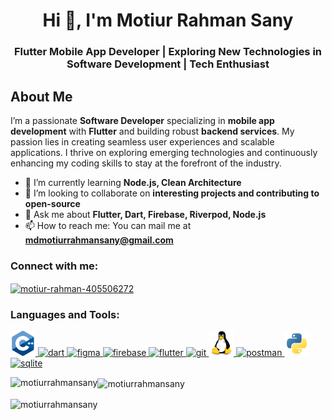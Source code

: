 <h1 align="center">Hi 👋, I'm Motiur Rahman Sany</h1>  
<h3 align="center">Flutter Mobile App Developer | Exploring New Technologies in Software Development | Tech Enthusiast</h3>

## About Me
I’m a passionate **Software Developer** specializing in **mobile app development** with **Flutter** and building robust **backend services**. My passion lies in creating seamless user experiences and scalable applications. I thrive on exploring emerging technologies and continuously enhancing my coding skills to stay at the forefront of the industry.

- 🌱 I’m currently learning **Node.js, Clean Architecture**  
- 👯 I’m looking to collaborate on **interesting projects and contributing to open-source**  
- 💬 Ask me about **Flutter, Dart, Firebase, Riverpod, Node.js**  
- 📫 How to reach me: You can mail me at **mdmotiurrahmansany@gmail.com**  

<h3 align="left">Connect with me:</h3>  
<p align="left">  
  <a href="https://www.linkedin.com/in/motiur-rahman-405506272/" target="_blank">
    <img align="center" src="https://raw.githubusercontent.com/rahuldkjain/github-profile-readme-generator/master/src/images/icons/Social/linked-in-alt.svg" alt="motiur-rahman-405506272" height="30" width="40" />
  </a>  
</p>  
  
<h3 align="left">Languages and Tools:</h3>  
<p align="left"> 
  <a href="https://www.w3schools.com/cpp/" target="_blank" rel="noreferrer">
    <img src="https://raw.githubusercontent.com/devicons/devicon/master/icons/cplusplus/cplusplus-original.svg" alt="cplusplus" width="40" height="40"/> 
  </a> 
  <a href="https://dart.dev" target="_blank" rel="noreferrer"> 
    <img src="https://www.vectorlogo.zone/logos/dartlang/dartlang-icon.svg" alt="dart" width="40" height="40"/> 
  </a> 
  <a href="https://www.figma.com/" target="_blank" rel="noreferrer"> 
    <img src="https://www.vectorlogo.zone/logos/figma/figma-icon.svg" alt="figma" width="40" height="40"/> 
  </a> 
  <a href="https://firebase.google.com/" target="_blank" rel="noreferrer"> 
    <img src="https://www.vectorlogo.zone/logos/firebase/firebase-icon.svg" alt="firebase" width="40" height="40"/> 
  </a> 
  <a href="https://flutter.dev" target="_blank" rel="noreferrer"> 
    <img src="https://www.vectorlogo.zone/logos/flutterio/flutterio-icon.svg" alt="flutter" width="40" height="40"/> 
  </a> 
  <a href="https://git-scm.com/" target="_blank" rel="noreferrer"> 
    <img src="https://www.vectorlogo.zone/logos/git-scm/git-scm-icon.svg" alt="git" width="40" height="40"/> 
  </a> 
  <a href="https://www.linux.org/" target="_blank" rel="noreferrer"> 
    <img src="https://raw.githubusercontent.com/devicons/devicon/master/icons/linux/linux-original.svg" alt="linux" width="40" height="40"/> 
  </a> 
  <a href="https://postman.com" target="_blank" rel="noreferrer"> 
    <img src="https://www.vectorlogo.zone/logos/getpostman/getpostman-icon.svg" alt="postman" width="40" height="40"/> 
  </a> 
  <a href="https://www.python.org" target="_blank" rel="noreferrer"> 
    <img src="https://raw.githubusercontent.com/devicons/devicon/master/icons/python/python-original.svg" alt="python" width="40" height="40"/> 
  </a> 
  <a href="https://www.sqlite.org/" target="_blank" rel="noreferrer"> 
    <img src="https://www.vectorlogo.zone/logos/sqlite/sqlite-icon.svg" alt="sqlite" width="40" height="40"/> 
  </a> 
</p>  
  
<p>
  <img align="left" src="https://github-readme-stats.vercel.app/api/top-langs?username=motiurrahmansany&show_icons=true&locale=en&layout=compact" alt="motiurrahmansany" />
</p>  
  
<p>
  <img align="center" src="https://github-readme-stats.vercel.app/api?username=motiurrahmansany&show_icons=true&locale=en" alt="motiurrahmansany" />
</p>  
  
<p>
  <img align="center" src="https://github-readme-streak-stats.herokuapp.com/?user=motiurrahmansany&" alt="motiurrahmansany" />
</p>  
